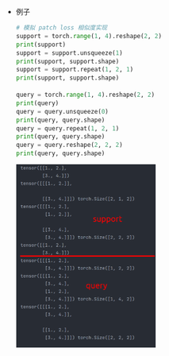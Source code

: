 - 例子

  ```python
  # 模拟 patch loss 相似度实现
  support = torch.range(1, 4).reshape(2, 2)
  print(support)
  support = support.unsqueeze(1)
  print(support, support.shape)
  support = support.repeat(1, 2, 1)
  print(support, support.shape)
  
  query = torch.range(1, 4).reshape(2, 2)
  print(query)
  query = query.unsqueeze(0)
  print(query, query.shape)
  query = query.repeat(1, 2, 1)
  print(query, query.shape)
  query = query.reshape(2, 2, 2)
  print(query, query.shape)
  ```

  <img src="./pic/image-20221218161556207.png" alt="image-20221218161556207" style="zoom:50%;" />
